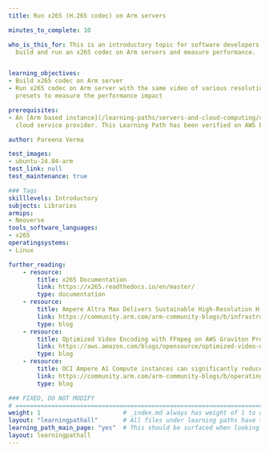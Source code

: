 ```yaml
---
title: Run x265 (H.265 codec) on Arm servers

minutes_to_complete: 10

who_is_this_for: This is an introductory topic for software developers who want to
  build and run an x265 codec on Arm servers and measure performance.


learning_objectives:
- Build x265 codec on Arm server
- Run x265 codec on Arm server with the same video of various resolutions and encoding
  presets to measure the performance impact

prerequisites:
- An [Arm based instance](/learning-paths/servers-and-cloud-computing/csp/) from an appropriate
  cloud service provider. This Learning Path has been verified on AWS EC2 and Oracle cloud services, running `Ubuntu Linux 20.04.`

author: Pareena Verma

test_images:
- ubuntu-24.04-arm
test_link: null
test_maintenance: true

### Tags
skilllevels: Introductory
subjects: Libraries
armips:
- Neoverse
tools_software_languages:
- x265
operatingsystems:
- Linux

further_reading:
    - resource:
        title: x265 Documentation
        link: https://x265.readthedocs.io/en/master/
        type: documentation
    - resource:
        title: Ampere Altra Max Delivers Sustainable High-Resolution H.265 Encoding
        link: https://community.arm.com/arm-community-blogs/b/infrastructure-solutions-blog/posts/ampere-altra-max-delivers-sustainable-high-resolution-h-265-video-encoding-without-compromise
        type: blog
    - resource:
        title: Optimized Video Encoding with FFmpeg on AWS Graviton Processors
        link: https://aws.amazon.com/blogs/opensource/optimized-video-encoding-with-ffmpeg-on-aws-graviton-processors/
        type: blog
    - resource:
        title: OCI Ampere A1 Compute instances can significantly reduce video encoding costs versus modern CPUs
        link: https://community.arm.com/arm-community-blogs/b/operating-systems-blog/posts/oracle-cloud-infrastructure-arm-based-a1
        type: blog

### FIXED, DO NOT MODIFY
# ================================================================================
weight: 1                       # _index.md always has weight of 1 to order correctly
layout: "learningpathall"       # All files under learning paths have this same wrapper
learning_path_main_page: "yes"  # This should be surfaced when looking for related content. Only set for _index.md of learning path content.
layout: learningpathall
---
```

